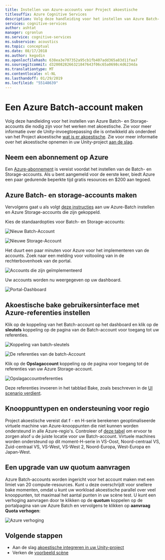 ```yaml
---
title: Instellen van Azure-accounts voor Project akoestische
titlesuffix: Azure Cognitive Services
description: Volg deze handleiding voor het instellen van Azure Batch- en Storage-accounts die nodig zijn voor het werken met akoestische.
services: cognitive-services
author: ashtat
manager: cgronlun
ms.service: cognitive-services
ms.subservice: acoustics
ms.topic: conceptual
ms.date: 08/17/2018
ms.author: kegodin
ms.openlocfilehash: 638ea3e707352a95cb1fb407add365a83d11faa7
ms.sourcegitcommit: d3200828266321847643f06c65a0698c4d6234da
ms.translationtype: MT
ms.contentlocale: nl-NL
ms.lasthandoff: 01/29/2019
ms.locfileid: "55148639"
---
```

# <a name="create-an-azure-batch-account"></a>Een Azure Batch-account maken
Volg deze handleiding voor het instellen van Azure Batch- en Storage-accounts die nodig zijn voor het werken met akoestische. Zie voor meer informatie over de Unity-invoegtoepassing die is ontwikkeld als onderdeel van het Project akoestische [wat is er akoestische](what-is-acoustics.md). Zie voor meer informatie over het akoestische opnemen in uw Unity-project [aan de slag](getting-started.md).  

## <a name="get-an-azure-subscription"></a>Neem een abonnement op Azure
Een [Azure-abonnement](https://azure.microsoft.com/free/) is vereist voordat het instellen van de Batch- en Storage-accounts. Als u bent aangemeld voor de eerste keer, biedt Azure een paar gedurende beperkte tijd gratis resources en $200 aan tegoed.

## <a name="create-azure-batch-and-storage-accounts"></a>Azure Batch- en storage-accounts maken
Vervolgens gaat u als volgt [deze instructies](https://docs.microsoft.com/azure/batch/batch-account-create-portal) aan uw Azure-Batch instellen en Azure Storage-accounts die zijn gekoppeld.

Kies de standaardopties voor Batch- en Storage-accounts:
  
  ![Nieuw Batch-Account](media/NewBatchAccountCreate.png)

  ![Nieuwe Storage-Account](media/BatchStorageAccountCreate.png)

Het duurt een paar minuten voor Azure voor het implementeren van de accounts. Zoek naar een melding voor voltooiing van in de rechterbovenhoek van de portal.
  
  ![Accounts die zijn geïmplementeerd](media/BatchAccountsDeployNotification.png)

Uw accounts worden nu weergegeven op uw dashboard.
  
  ![Portal-Dashboard](media/AzurePortalDashboard.png)

## <a name="set-up-acoustics-bake-ui-with-azure-credentials"></a>Akoestische bake gebruikersinterface met Azure-referenties instellen
Klik op de koppeling van het Batch-account op het dashboard en klik op de **sleutels** koppeling op de pagina van de Batch-account voor toegang tot uw referenties.
  
  ![Koppeling van batch-sleutels](media/BatchAccessKeys.png)

  ![De referenties van de batch-Account](media/BatchKeysInfo.png)

Klik op de **Opslagaccount** koppeling op de pagina voor toegang tot de referenties van uw Azure Storage-account.
  
  ![Opslagaccountreferenties](media/StorageKeysInfo.png)

Deze referenties invoeren in het tabblad Bake, zoals beschreven in de [UI scenario verdient](bake-ui-walkthrough.md).

## <a name="node-types-and-region-support"></a>Knooppunttypen en ondersteuning voor regio
Project akoestische vereist dat f - en H-serie berekenen geoptimaliseerde virtuele machine van Azure-knooppunten die niet kunnen worden ondersteund in alle Azure-regio's. Controleer of [deze tabel](https://azure.microsoft.com/global-infrastructure/services) om ervoor te zorgen alsof u de juiste locatie voor uw Batch-account. Virtuele machines worden ondersteund op dit moment-H-serie in VS-Oost, Noord-centraal VS, Zuid-centraal VS, VS-West, VS-West 2, Noord-Europa, West-Europa en Japan-West.

## <a name="upgrading-your-quota"></a>Een upgrade van uw quotum aanvragen
Azure Batch-accounts worden ingericht voor het account maken met een limiet van 20 compute-resources. Kunt u deze overschrijdt voor snellere bake momenten, omdat u kunt uw workload akoestische parallel over veel knooppunten, tot maximaal het aantal punten in uw scène test. U kunt een verhoging aanvragen door te klikken op de **quotum** koppelen op de portalpagina van uw Azure Batch en vervolgens te klikken op **aanvraag Quota verhogen**:

![Azure verhoging](media/azurequotas.png)

## <a name="next-steps"></a>Volgende stappen
* Aan de slag [akoestische integreren in uw Unity-project](getting-started.md)
* Verken de [voorbeeld scène](sample-walkthrough.md)

